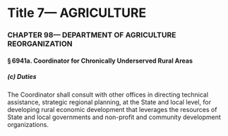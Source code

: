 
# Title 7— AGRICULTURE
### CHAPTER 98— DEPARTMENT OF AGRICULTURE REORGANIZATION
#### § 6941a. Coordinator for Chronically Underserved Rural Areas
##### (c) Duties

The Coordinator shall consult with other offices in directing technical assistance, strategic regional planning, at the State and local level, for developing rural economic development that leverages the resources of State and local governments and non-profit and community development organizations.

